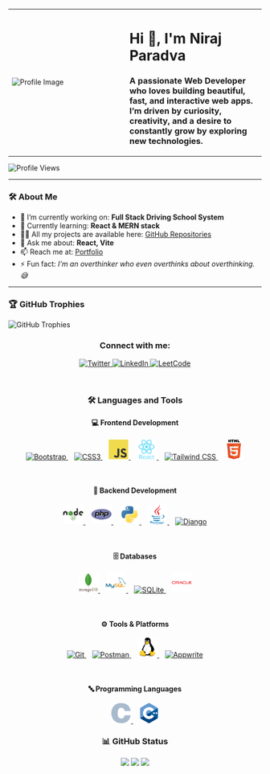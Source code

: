 <table>
  <tr>
    <td width="220">
      <img src="./piza-ninjas-pizzaninjas.gif" alt="Profile Image" width="20vw"/>
    </td>
    <td>
      <h1 align="left">Hi 👋, I'm Niraj Paradva</h1>
      <h3 align="left">
        A passionate Web Developer who loves building beautiful, fast, and interactive web apps. 
        I’m driven by curiosity, creativity, and a desire to constantly grow by exploring new technologies.
      </h3>
    </td>
  </tr>
</table>

<p align="left">
  <img src="https://komarev.com/ghpvc/?username=paradva-niraj&label=Profile%20views&color=0e75b6&style=flat" alt="Profile Views" />
</p>

---

### 🛠️ About Me

- 🔭 I’m currently working on: **Full Stack Driving School System**
- 🌱 Currently learning: **React & MERN stack**
- 👨‍💻 All my projects are available here: [GitHub Repositories](https://github.com/Paradva-Niraj?tab=repositories)
- 💬 Ask me about: **React, Vite**
- 📫 Reach me at: [Portfolio](nicxx-portfolio.vercel.app)
- ⚡ Fun fact: *I’m an overthinker who even overthinks about overthinking. 😅*

---

### 🏆 GitHub Trophies

<p align="left">
<!--   upstream repo errro -->
  <img src="https://github-profile-trophy.vercel.app/?username=paradva-niraj&theme=juicyfresh&margin-w=15&margin-h=15" alt="GitHub Trophies" />
</p>


<h3 align="center">Connect with me:</h3>
<p align="center">
  <a href="https://twitter.com/nicxx_111" target="_blank">
    <img src="https://raw.githubusercontent.com/rahuldkjain/github-profile-readme-generator/master/src/images/icons/Social/twitter.svg" alt="Twitter" height="30" width="40" />
  </a>
  <a href="https://linkedin.com/in/niraj-paradva" target="_blank">
    <img src="https://raw.githubusercontent.com/rahuldkjain/github-profile-readme-generator/master/src/images/icons/Social/linked-in-alt.svg" alt="LinkedIn" height="30" width="40" />
  </a>
  <a href="https://leetcode.com/paradva-niraj" target="_blank">
    <img src="https://raw.githubusercontent.com/rahuldkjain/github-profile-readme-generator/master/src/images/icons/Social/leet-code.svg" alt="LeetCode" height="30" width="40" />
  </a>
</p>
<br />
<h3 align="center">🛠️ Languages and Tools</h3>

<!-- Frontend -->
<h4 align="center">💻 Frontend Development</h4>
<p align="center">
  <a href="https://getbootstrap.com" target="_blank" rel="noreferrer">
    <img src="https://getbootstrap.com/docs/5.3/assets/brand/bootstrap-logo-shadow@2x.png" alt="Bootstrap" width="40" height="40"/>
  </a>&nbsp;&nbsp;
  <a href="https://www.w3schools.com/css/" target="_blank" rel="noreferrer">
    <img src="https://upload.wikimedia.org/wikipedia/commons/thumb/a/ab/Official_CSS_Logo.svg/1200px-Official_CSS_Logo.svg.png" alt="CSS3" width="40" height="40"/>
  </a>&nbsp;&nbsp;
  <a href="https://developer.mozilla.org/en-US/docs/Web/JavaScript" target="_blank" rel="noreferrer">
    <img src="https://raw.githubusercontent.com/devicons/devicon/master/icons/javascript/javascript-original.svg" alt="JavaScript" width="40" height="40"/>
  </a>&nbsp;&nbsp;
  <a href="https://reactjs.org/" target="_blank" rel="noreferrer">
    <img src="https://raw.githubusercontent.com/devicons/devicon/master/icons/react/react-original-wordmark.svg" alt="React" width="40" height="40"/>
  </a>&nbsp;&nbsp;
  <a href="https://tailwindcss.com/" target="_blank" rel="noreferrer">
    <img src="https://www.vectorlogo.zone/logos/tailwindcss/tailwindcss-icon.svg" alt="Tailwind CSS" width="40" height="40"/>
  </a>&nbsp;&nbsp;
  <a href="https://www.w3.org/html/" target="_blank" rel="noreferrer">
    <img src="https://raw.githubusercontent.com/devicons/devicon/master/icons/html5/html5-original-wordmark.svg" alt="HTML5" width="40" height="40"/>
  </a>
</p>
<br/>

<!-- Backend -->
<h4 align="center">🧠 Backend Development</h4>
<p align="center">
  <a href="https://nodejs.org" target="_blank" rel="noreferrer">
    <img src="https://raw.githubusercontent.com/devicons/devicon/master/icons/nodejs/nodejs-original-wordmark.svg" alt="Node.js" width="40" height="40"/>
  </a>&nbsp;&nbsp;
  <a href="https://www.php.net" target="_blank" rel="noreferrer">
    <img src="https://raw.githubusercontent.com/devicons/devicon/master/icons/php/php-original.svg" alt="PHP" width="40" height="40"/>
  </a>&nbsp;&nbsp;
  <a href="https://www.python.org" target="_blank" rel="noreferrer">
    <img src="https://raw.githubusercontent.com/devicons/devicon/master/icons/python/python-original.svg" alt="Python" width="40" height="40"/>
  </a>&nbsp;&nbsp;
  <a href="https://www.java.com" target="_blank" rel="noreferrer">
    <img src="https://raw.githubusercontent.com/devicons/devicon/master/icons/java/java-original.svg" alt="Java" width="40" height="40"/>
  </a>&nbsp;&nbsp;
  <a href="https://www.djangoproject.com/" target="_blank" rel="noreferrer">
    <img src="https://cdn.worldvectorlogo.com/logos/django.svg" alt="Django" width="40" height="40"/>
  </a>
</p>
<br/>

<!-- Databases -->
<h4 align="center">🗄️ Databases</h4>
<p align="center">
  <a href="https://www.mongodb.com/" target="_blank" rel="noreferrer">
    <img src="https://raw.githubusercontent.com/devicons/devicon/master/icons/mongodb/mongodb-original-wordmark.svg" alt="MongoDB" width="40" height="40"/>
  </a>&nbsp;&nbsp;
  <a href="https://www.mysql.com/" target="_blank" rel="noreferrer">
    <img src="https://raw.githubusercontent.com/devicons/devicon/master/icons/mysql/mysql-original-wordmark.svg" alt="MySQL" width="40" height="40"/>
  </a>&nbsp;&nbsp;
  <a href="https://www.sqlite.org/" target="_blank" rel="noreferrer">
    <img src="https://www.vectorlogo.zone/logos/sqlite/sqlite-icon.svg" alt="SQLite" width="40" height="40"/>
  </a>&nbsp;&nbsp;
  <a href="https://www.oracle.com/" target="_blank" rel="noreferrer">
    <img src="https://raw.githubusercontent.com/devicons/devicon/master/icons/oracle/oracle-original.svg" alt="Oracle" width="40" height="40"/>
  </a>
</p>
<br/>

<!-- Tools and Platforms -->
<h4 align="center">⚙️ Tools & Platforms</h4>
<p align="center">
  <a href="https://git-scm.com/" target="_blank" rel="noreferrer">
    <img src="https://www.vectorlogo.zone/logos/git-scm/git-scm-icon.svg" alt="Git" width="40" height="40"/>
  </a>&nbsp;&nbsp;
  <a href="https://postman.com" target="_blank" rel="noreferrer">
    <img src="https://www.vectorlogo.zone/logos/getpostman/getpostman-icon.svg" alt="Postman" width="40" height="40"/>
  </a>&nbsp;&nbsp;
  <a href="https://www.linux.org/" target="_blank" rel="noreferrer">
    <img src="https://raw.githubusercontent.com/devicons/devicon/master/icons/linux/linux-original.svg" alt="Linux" width="40" height="40"/>
  </a>&nbsp;&nbsp;
  <a href="https://appwrite.io" target="_blank" rel="noreferrer">
    <img src="https://www.vectorlogo.zone/logos/appwriteio/appwriteio-icon.svg" alt="Appwrite" width="40" height="40"/>
  </a>
</p>
<br/>

<!-- Programming Languages -->
<h4 align="center">🔤 Programming Languages</h4>
<p align="center">
  <a href="https://www.cprogramming.com/" target="_blank" rel="noreferrer">
    <img src="https://raw.githubusercontent.com/devicons/devicon/master/icons/c/c-original.svg" alt="C" width="40" height="40"/>
  </a>&nbsp;&nbsp;
  <a href="https://www.w3schools.com/cpp/" target="_blank" rel="noreferrer">
    <img src="https://raw.githubusercontent.com/devicons/devicon/master/icons/cplusplus/cplusplus-original.svg" alt="C++" width="40" height="40"/>
  </a>
</p>



<h3 align="center">📊 GitHub Status</h3>

<p align="center">
  <img src="https://github-readme-stats.vercel.app/api?username=paradva-niraj&show_icons=true&theme=tokyonight" />
<img src="https://streak-stats.demolab.com/?user=paradva-niraj&theme=tokyonight&hide_border=false" />
<!-- respoce not getted by upstream repo -->
  <img src="https://github-readme-stats.vercel.app/api/top-langs/?username=paradva-niraj&layout=compact&theme=tokyonight"/>
</p>

